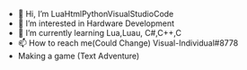 - 👋 Hi, I’m LuaHtmlPythonVisualStudioCode
- 👀 I’m interested in Hardware Development
- 🌱 I’m currently learning Lua,Luau, C#,C++,C
- 📫 How to reach me(Could Change) Visual-Individual#8778
- Making a game (Text Adventure)
